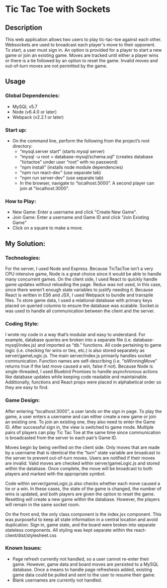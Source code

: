 # Tic Tac Toe with Sockets

## Description
This web application allows two users to play tic-tac-toe against each other. Websockets are used to broadcast each player's move to their opponent. To start, a user must sign in. An option is provided for a player to start a new game or join an existing game. Moves are tracked until either a player wins or there is a tie followed by an option to reset the game. Invalid moves and out-of-turn moves are not permitted by the game.


## Usage

### Global Dependencies:
- MySQL v5.7 
- Node (v6.4.0 or later)
- Webpack (v2.2.1 or later)

### Start up:
- On the command line, perform the following from the project’s root directory:
	- “mysql.server start” (starts mysql server)
    - “mysql -u root < database-mysql/schema.sql” (creates database "tictactoe" under user “root” with no password)
    - “npm install” (installs node module dependencies)
	- "npm run react-dev" (use separate tab)
	- "npm run server-dev" (use separate tab)
	- In the browser, navigate to “localhost:3000”. A second player can join at "localhost:3000".

### How to Play:
- New Game: Enter a username and click "Create New Game".
- Join Game: Enter a username and Game ID and click "Join Existing Game"
- Click on a square to make a move.

## My Solution:

### Technologies:

For the server, I used Node and Express. Because TicTacToe isn’t a very CPU intensive game, Node is a great choice since it would be able to handle many concurrent games. On the client side, I used React to quickly handle game updates without reloading the page. Redux was not used, in this case, since there weren’t enough state variables to justify needing it. Because React is written in ES6 and JSX, I used Webpack to bundle and transpile files. To store game data, I used a relational database with primary keys placed on queried columns to ensure the database was scalable. Socket.io was used to handle all communication between the client and the server. 

### Coding Style:

I wrote my code in a way that’s modular and easy to understand. For example, database queries are broken into a separate file (i.e. database-mysql/index.js) and imported as “db.” functions. All code pertaining to game logic (i.e. checking for wins or ties, etc.) is also stored separately as server/gameLogic.js. The main server/index.js primarily handles socket communication. Function names are self-describing (i.e. “isWinningMove” returns true if the last move caused a win, false if not). Because Node is single-threaded, I used Bluebird Promises to handle asynchronous actions like database updates while keeping code readable and maintainable. Additionally, functions and React props were placed in alphabetical order so they are easy to find.

### Game Design:

After entering “localhost:3000”, a user lands on the sign in page. To play the game, a user enters a username and can either create a new game or join an existing one. To join an existing one, they also need to enter the Game ID. After successful sign in, the view is switched to game mode. Multiple pairs of players can play Tic Tac Toe at the same time since communication is broadcasted from the server to each pair’s Game ID. 

Moves begin by being verified on the client side. Only moves that are made by a username that is identical the the “turn” state variable are broadcast to the server to prevent out-of-turn moves. Users are notified if their moves are invalid. Valid moves are checked within server/gameLogic.js and stored within the database. Once complete, the move will be broadcast to both players and marked with the appropriate symbol. 

Code within server/gameLogic.js also checks whether each move caused a tie or a win. In these cases, the state of the game is changed, the number of wins is updated, and both players are given the option to reset the game. Resetting will create a new game within the database. However, the players will remain in the same socket room.

On the front end, the only class component is the index.jsx component. This was purposeful to keep all state information in a central location and avoid duplication. Sign in, game state, and the board were broken into separate stateless components. All styling was kept separate within the react-client/dist/stylesheet.css


### Known Issues:
- Page refresh currently not handled, so a user cannot re-enter their game. However, game data and board moves are persisted to a MySQL database. Once a means to handle page refreshesis added, existing game data could be pulled and sent to the user to resume their game.
- Blank usernames are currently not handled.